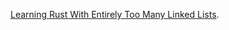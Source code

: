 [Learning Rust With Entirely Too Many Linked Lists](http://cglab.ca/~abeinges/blah/too-many-lists/book/).
